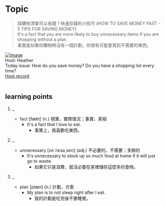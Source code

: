 # Topic

> 寫購物清單可以省錢？快速存錢的小技巧 (HOW TO SAVE MONEY FAST - 5 TIPS FOR SAVING MONEY) <br>
> It's a fact that you are more likely to buy unnecessary items if you are shopping without a plan. <br>
> 事實是如果你購物時沒有一個計劃，你很有可能會買到不需要的東西。 <br>

[![Image](https://cdn.voicetube.com/assets/thumbnails/iIt_MzyKaac.jpg)](https://www.youtube.com/embed/iIt_MzyKaac?rel=0&showinfo=0&cc_load_policy=0&controls=1&autoplay=1&iv_load_policy=3&playsinline=1&wmode=transparent&start=113&end=119&enablejsapi=1&origin=https://tw.voicetube.com&widgetid=1)<br>
Host: Heather
<br>Today issue: How do you save money? Do you have a shopping list every time?
<br>
[Host record](https://cdn.voicetube.com/tmp/everyday_records/heather_vt_39303/3182.mp3)
<br><br>
## learning points
1. _
	* fact [fækt] (n.) 現實，實際情況；事實，真相
		- It's a fact that I love to eat.
			+ 事實上，我喜歡吃東西。

2. _
	* unnecessary [ʌnˋnɛsə͵sɛrɪ] (adj.) 不必要的，不需要；多餘的
		- It's unnecessary to stock up so much food at home if it will just go to waste.
			+ 如果它只是浪費，就沒必要在家裡儲存這麼多的食物。

3. _
	* plan [plæn] (n.) 計劃，方案
		- My plan is to not sleep right after I eat.
			+ 我的計劃是吃完後不要睡覺。
